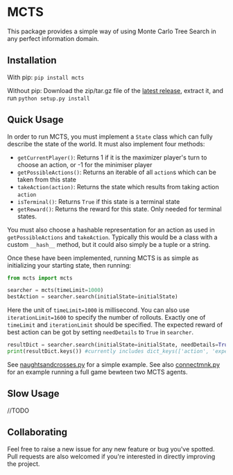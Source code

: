 # MCTS

This package provides a simple way of using Monte Carlo Tree Search in any perfect information domain.

## Installation

With pip: `pip install mcts`

Without pip: Download the zip/tar.gz file of the [latest release](https://github.com/pbsinclair42/MCTS/releases), extract it, and run `python setup.py install`

## Quick Usage

In order to run MCTS, you must implement a `State` class which can fully describe the state of the world.  It must also implement four methods:

- `getCurrentPlayer()`: Returns 1 if it is the maximizer player's turn to choose an action, or -1 for the minimiser player
- `getPossibleActions()`: Returns an iterable of all `action`s which can be taken from this state
- `takeAction(action)`: Returns the state which results from taking action `action`
- `isTerminal()`: Returns `True` if this state is a terminal state
- `getReward()`: Returns the reward for this state.  Only needed for terminal states.

You must also choose a hashable representation for an action as used in `getPossibleActions` and `takeAction`.  Typically this would be a class with a custom `__hash__` method, but it could also simply be a tuple or a string.

Once these have been implemented, running MCTS is as simple as initializing your starting state, then running:

```python
from mcts import mcts

searcher = mcts(timeLimit=1000)
bestAction = searcher.search(initialState=initialState)
```
Here the unit of `timeLimit=1000` is millisecond. You can also use `iterationLimit=1600` to specify the number of rollouts. Exactly one of `timeLimit` and `iterationLimit` should be specified. The expected reward of best action can be got by setting `needDetails` to `True` in `searcher`.

```python
resultDict = searcher.search(initialState=initialState, needDetails=True)
print(resultDict.keys()) #currently includes dict_keys(['action', 'expectedReward'])
```

See [naughtsandcrosses.py](./naughtsandcrosses.py) for a simple example.
See also [connectmnk.py](./connectmnk.py) for an example running a full game bewteen two MCTS agents.

## Slow Usage
//TODO

## Collaborating

Feel free to raise a new issue for any new feature or bug you've spotted. Pull requests are also welcomed if you're interested in directly improving the project.
